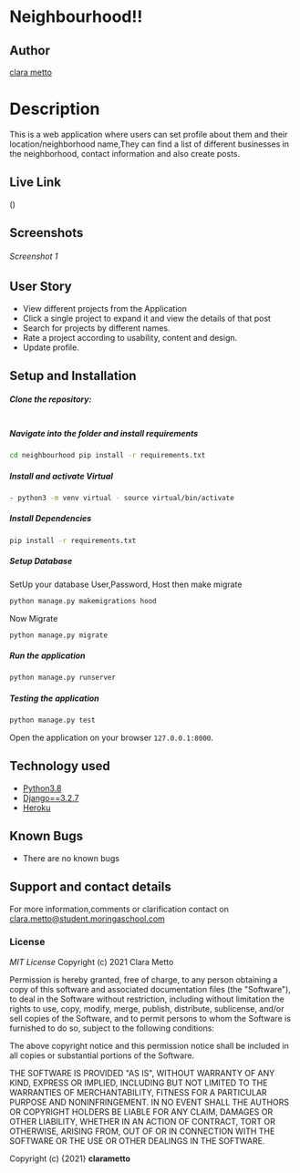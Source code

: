 # Neighbourhood!!
## Author
[clara metto]()
# Description
This is a web application where users can set profile about them and their location/neighborhood name,They can find a list of different businesses in the neighborhood, contact information and also create posts.

##  Live Link
 ()
## Screenshots
###### Screenshot 1

## User Story
* View different projects from the Application
* Click a single project to expand it and view the details of that post
* Search for projects by different names.
* Rate a project according to usability, content and design.
* Update profile.
## Setup and Installation
##### Clone the repository:
 ```bash
```
##### Navigate into the folder and install requirements
 ```bash
cd neighbourhood pip install -r requirements.txt
```
##### Install and activate Virtual
 ```bash
- python3 -m venv virtual - source virtual/bin/activate
```
##### Install Dependencies
 ```bash
 pip install -r requirements.txt
```
##### Setup Database
  SetUp your database User,Password, Host then make migrate
 ```bash
python manage.py makemigrations hood
 ```
 Now Migrate
 ```bash
 python manage.py migrate
```
##### Run the application
 ```bash
 python manage.py runserver
```
##### Testing the application
 ```bash
 python manage.py test
```
Open the application on your browser `127.0.0.1:8000`.
## Technology used
* [Python3.8](https://www.python.org/)
* [Django==3.2.7](https://docs.djangoproject.com/en/2.2/)
* [Heroku](https://heroku.com)
## Known Bugs
* There are no known bugs
## Support and contact details
For more information,comments or clarification contact on clara.metto@student.moringaschool.com
### License
*MIT License*
Copyright (c) 2021 Clara Metto

Permission is hereby granted, free of charge, to any person obtaining a copy
of this software and associated documentation files (the "Software"), to deal
in the Software without restriction, including without limitation the rights
to use, copy, modify, merge, publish, distribute, sublicense, and/or sell
copies of the Software, and to permit persons to whom the Software is
furnished to do so, subject to the following conditions:

The above copyright notice and this permission notice shall be included in all
copies or substantial portions of the Software.

THE SOFTWARE IS PROVIDED "AS IS", WITHOUT WARRANTY OF ANY KIND, EXPRESS OR
IMPLIED, INCLUDING BUT NOT LIMITED TO THE WARRANTIES OF MERCHANTABILITY,
FITNESS FOR A PARTICULAR PURPOSE AND NONINFRINGEMENT. IN NO EVENT SHALL THE
AUTHORS OR COPYRIGHT HOLDERS BE LIABLE FOR ANY CLAIM, DAMAGES OR OTHER
LIABILITY, WHETHER IN AN ACTION OF CONTRACT, TORT OR OTHERWISE, ARISING FROM,
OUT OF OR IN CONNECTION WITH THE SOFTWARE OR THE USE OR OTHER DEALINGS IN THE
SOFTWARE.

Copyright (c) {2021} **clarametto**